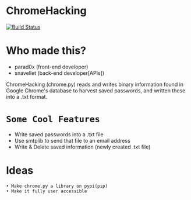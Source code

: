 # ChromeHacking
[![Build Status](https://travis-ci.org/joemccann/dillinger.svg?branch=master)](https://travis-ci.org/joemccann/dillinger)

# Who made this?
* parad0x (front-end developer)
* snavellet (back-end developer[APIs]) 

ChromeHacking (chrome.py) reads and writes binary information found in Google Chrome's database to harvest saved passwords, and written those into a .txt format.

# ```Some Cool Features```
  - Write saved passwords into a .txt file
  - Use smtplib to send that file to an email address
  - Write & Delete saved information (newly created .txt file)


# Ideas
    • Make chrome.py a library on pypi(pip)
    • Make it fully user accessible
